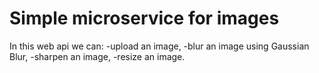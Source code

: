 # Simple microservice for images

In this web api we can:
-upload an image,
-blur an image using Gaussian Blur,
-sharpen an image,
-resize an image.
